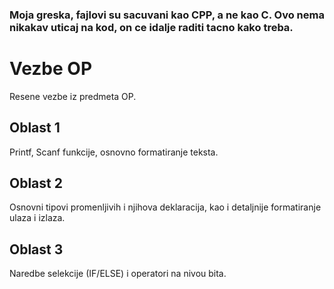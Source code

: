 ### Moja greska, fajlovi su sacuvani kao CPP, a ne kao C. Ovo nema nikakav uticaj na kod, on ce idalje raditi tacno kako treba. 


# Vezbe OP
Resene vezbe iz predmeta OP.


## Oblast 1
Printf, Scanf funkcije, osnovno formatiranje teksta.

## Oblast 2
Osnovni tipovi promenljivih i njihova deklaracija, kao i detaljnije formatiranje ulaza i izlaza.

## Oblast 3
Naredbe selekcije (IF/ELSE) i operatori na nivou bita.
